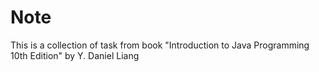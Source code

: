 # Note

This is a collection of task from book "Introduction to Java Programming 10th Edition" by Y. Daniel Liang